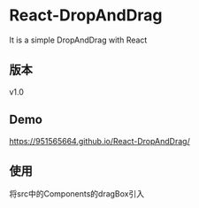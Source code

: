 # React-DropAndDrag
It is a simple DropAndDrag with React

## 版本
v1.0

## Demo
https://951565664.github.io/React-DropAndDrag/

## 使用
将src中的Components的dragBox引入
